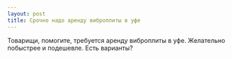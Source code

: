 ```yaml
---
layout: post 
title: Срочно надо аренду виброплиты в уфе 
--- 
```

Товарищи, помогите, требуется аренду виброплиты в уфе. Желательно побыстрее и подешевле. Есть варианты?
